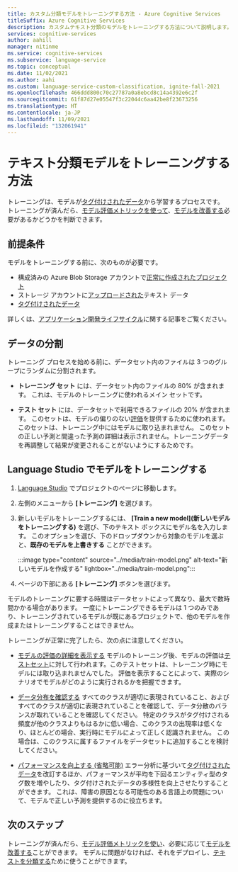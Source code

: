```yaml
---
title: カスタム分類モデルをトレーニングする方法 - Azure Cognitive Services
titleSuffix: Azure Cognitive Services
description: カスタムテキスト分類のモデルをトレーニングする方法について説明します。
services: cognitive-services
author: aahill
manager: nitinme
ms.service: cognitive-services
ms.subservice: language-service
ms.topic: conceptual
ms.date: 11/02/2021
ms.author: aahi
ms.custom: language-service-custom-classification, ignite-fall-2021
ms.openlocfilehash: 466ddd800c70c27787a0a8ebcd8c14a4392e6c2f
ms.sourcegitcommit: 61f87d27e05547f3c22044c6aa42be8f23673256
ms.translationtype: HT
ms.contentlocale: ja-JP
ms.lasthandoff: 11/09/2021
ms.locfileid: "132061941"
---
```

# <a name="how-to-train-a-text-classification-model"></a>テキスト分類モデルをトレーニングする方法


トレーニングは、モデルが[タグ付けされたデータ](tag-data.md)から学習するプロセスです。 トレーニングが済んだら、[モデル評価メトリックを使って](../how-to/view-model-evaluation.md)、[モデルを改善する](../how-to/improve-model.md)必要があるかどうかを判断できます。

## <a name="prerequisites"></a>前提条件

モデルをトレーニングする前に、次のものが必要です。

* 構成済みの Azure Blob Storage アカウントで[正常に作成されたプロジェクト](create-project.md) 
* ストレージ アカウントに[アップロードされた](create-project.md#prepare-training-data)テキスト データ
* [タグ付けされたデータ](tag-data.md)

詳しくは、[アプリケーション開発ライフサイクル](../overview.md#project-development-lifecycle)に関する記事をご覧ください。

## <a name="data-splits"></a>データの分割

トレーニング プロセスを始める前に、データセット内のファイルは 3 つのグループにランダムに分割されます。

* **トレーニング セット** には、データセット内のファイルの 80% が含まれます。 これは、モデルのトレーニングに使われるメイン セットです。

* **テスト セット** には、データセットで利用できるファイルの 20% が含まれます。 このセットは、モデルの偏りのない[評価](../how-to/view-model-evaluation.md)を提供するために使われます。 このセットは、トレーニング中にはモデルに取り込まれません。 このセットの正しい予測と間違った予測の詳細は表示されません。トレーニングデータを再調整して結果が変更されることがないようにするためです。

## <a name="train-model-in-language-studio"></a>Language Studio でモデルをトレーニングする

1. [Language Studio](https://aka.ms/LanguageStudio) でプロジェクトのページに移動します。

2. 左側のメニューから **[トレーニング]** を選びます。

3. 新しいモデルをトレーニングするには、 **[Train a new model]\(新しいモデルをトレーニングする\)** を選び、下のテキスト ボックスにモデル名を入力します。 このオプションを選び、下のドロップダウンから対象のモデルを選ぶと、**既存のモデルを上書きする** ことができます。

    :::image type="content" source="../media/train-model.png" alt-text="新しいモデルを作成する" lightbox="../media/train-model.png":::

4. ページの下部にある **[トレーニング]** ボタンを選びます。

モデルのトレーニングに要する時間はデータセットによって異なり、最大で数時間かかる場合があります。 一度にトレーニングできるモデルは 1 つのみであり、トレーニングされているモデルが既にあるプロジェクトで、他のモデルを作成またはトレーニングすることはできません。 


トレーニングが正常に完了したら、次の点に注意してください。

* [モデルの評価の詳細を表示する](../how-to/view-model-evaluation.md) モデルのトレーニング後、モデルの評価は[テストセット](../how-to/train-model.md#data-splits)に対して行われます。このテストセットは、トレーニング時にモデルには取り込まれませんでした。 評価を表示することによって、実際のシナリオでモデルがどのように実行されるかを把握できます。

* [データ分布を確認する](../how-to/improve-model.md#examine-data-distribution-from-language-studio) すべてのクラスが適切に表現されていること、およびすべてのクラスが適切に表現されていることを確認して、データ分散のバランスが取れていることを確認してください。 特定のクラスがタグ付けされる頻度が他のクラスよりもはるかに低い場合、このクラスの出現率は低くなり、ほとんどの場合、実行時にモデルによって正しく認識されません。 この場合は、このクラスに属するファイルをデータセットに追加することを検討してください。

* [パフォーマンスを向上する (省略可能)](../how-to/improve-model.md) エラー分析に基づいて[タグ付けされたデータ](tag-data.md)を改訂するほか、パフォーマンスが平均を下回るエンティティ型のタグ数を増やしたり、タグ付けされたデータの多様性を向上させたりすることができます。 これは、障害の原因となる可能性のある言語上の問題について、モデルで正しい予測を提供するのに役立ちます。

<!-- * Define your own test set: If you are using a random split option and the resulting test set was not comprehensive enough, consider defining your own test to include a variety of data layouts and balanced tagged classes.
 -->


## <a name="next-steps"></a>次のステップ

トレーニングが済んだら、[モデル評価メトリックを使い](../how-to/view-model-evaluation.md)、必要に応じて[モデルを改善する](../how-to/improve-model.md)ことができます。 モデルに問題がなければ、それをデプロイし、[テキストを分類する](call-api.md)ために使うことができます。
